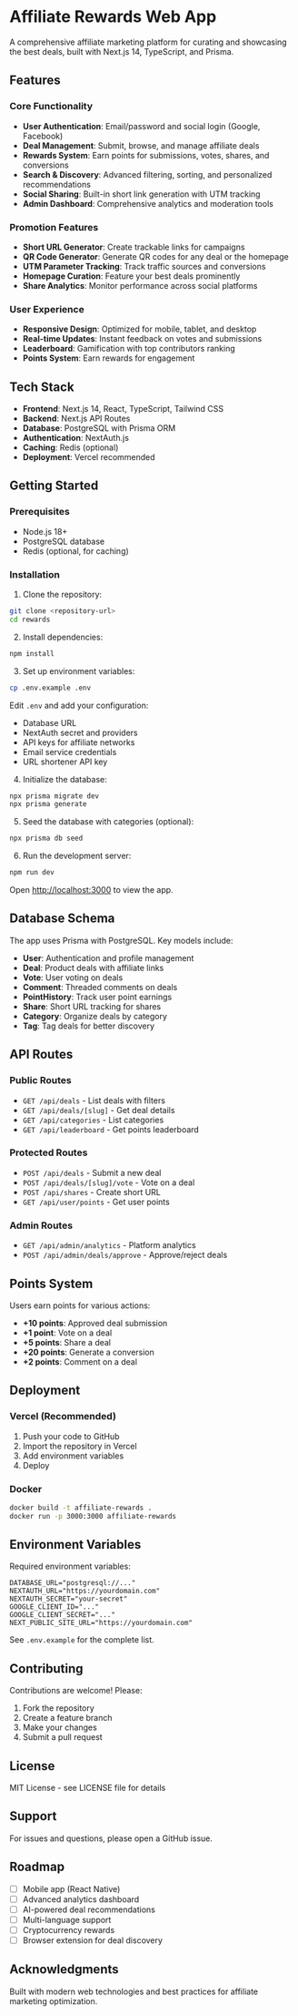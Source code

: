 # Affiliate Rewards Web App

A comprehensive affiliate marketing platform for curating and showcasing the best deals, built with Next.js 14, TypeScript, and Prisma.

## Features

### Core Functionality
- **User Authentication**: Email/password and social login (Google, Facebook)
- **Deal Management**: Submit, browse, and manage affiliate deals
- **Rewards System**: Earn points for submissions, votes, shares, and conversions
- **Search & Discovery**: Advanced filtering, sorting, and personalized recommendations
- **Social Sharing**: Built-in short link generation with UTM tracking
- **Admin Dashboard**: Comprehensive analytics and moderation tools

### Promotion Features
- **Short URL Generator**: Create trackable links for campaigns
- **QR Code Generator**: Generate QR codes for any deal or the homepage
- **UTM Parameter Tracking**: Track traffic sources and conversions
- **Homepage Curation**: Feature your best deals prominently
- **Share Analytics**: Monitor performance across social platforms

### User Experience
- **Responsive Design**: Optimized for mobile, tablet, and desktop
- **Real-time Updates**: Instant feedback on votes and submissions
- **Leaderboard**: Gamification with top contributors ranking
- **Points System**: Earn rewards for engagement

## Tech Stack

- **Frontend**: Next.js 14, React, TypeScript, Tailwind CSS
- **Backend**: Next.js API Routes
- **Database**: PostgreSQL with Prisma ORM
- **Authentication**: NextAuth.js
- **Caching**: Redis (optional)
- **Deployment**: Vercel recommended

## Getting Started

### Prerequisites

- Node.js 18+ 
- PostgreSQL database
- Redis (optional, for caching)

### Installation

1. Clone the repository:
```bash
git clone <repository-url>
cd rewards
```

2. Install dependencies:
```bash
npm install
```

3. Set up environment variables:
```bash
cp .env.example .env
```

Edit `.env` and add your configuration:
- Database URL
- NextAuth secret and providers
- API keys for affiliate networks
- Email service credentials
- URL shortener API key

4. Initialize the database:
```bash
npx prisma migrate dev
npx prisma generate
```

5. Seed the database with categories (optional):
```bash
npx prisma db seed
```

6. Run the development server:
```bash
npm run dev
```

Open [http://localhost:3000](http://localhost:3000) to view the app.

## Database Schema

The app uses Prisma with PostgreSQL. Key models include:

- **User**: Authentication and profile management
- **Deal**: Product deals with affiliate links
- **Vote**: User voting on deals
- **Comment**: Threaded comments on deals
- **PointHistory**: Track user point earnings
- **Share**: Short URL tracking for shares
- **Category**: Organize deals by category
- **Tag**: Tag deals for better discovery

## API Routes

### Public Routes
- `GET /api/deals` - List deals with filters
- `GET /api/deals/[slug]` - Get deal details
- `GET /api/categories` - List categories
- `GET /api/leaderboard` - Get points leaderboard

### Protected Routes
- `POST /api/deals` - Submit a new deal
- `POST /api/deals/[slug]/vote` - Vote on a deal
- `POST /api/shares` - Create short URL
- `GET /api/user/points` - Get user points

### Admin Routes
- `GET /api/admin/analytics` - Platform analytics
- `POST /api/admin/deals/approve` - Approve/reject deals

## Points System

Users earn points for various actions:
- **+10 points**: Approved deal submission
- **+1 point**: Vote on a deal
- **+5 points**: Share a deal
- **+20 points**: Generate a conversion
- **+2 points**: Comment on a deal

## Deployment

### Vercel (Recommended)

1. Push your code to GitHub
2. Import the repository in Vercel
3. Add environment variables
4. Deploy

### Docker

```bash
docker build -t affiliate-rewards .
docker run -p 3000:3000 affiliate-rewards
```

## Environment Variables

Required environment variables:

```env
DATABASE_URL="postgresql://..."
NEXTAUTH_URL="https://yourdomain.com"
NEXTAUTH_SECRET="your-secret"
GOOGLE_CLIENT_ID="..."
GOOGLE_CLIENT_SECRET="..."
NEXT_PUBLIC_SITE_URL="https://yourdomain.com"
```

See `.env.example` for the complete list.

## Contributing

Contributions are welcome! Please:

1. Fork the repository
2. Create a feature branch
3. Make your changes
4. Submit a pull request

## License

MIT License - see LICENSE file for details

## Support

For issues and questions, please open a GitHub issue.

## Roadmap

- [ ] Mobile app (React Native)
- [ ] Advanced analytics dashboard
- [ ] AI-powered deal recommendations
- [ ] Multi-language support
- [ ] Cryptocurrency rewards
- [ ] Browser extension for deal discovery

## Acknowledgments

Built with modern web technologies and best practices for affiliate marketing optimization.

